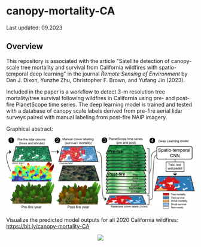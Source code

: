 # canopy-mortality-CA

Last updated: 09.2023

Overview
--------

This repository is associated with the article "Satellite detection of canopy-scale tree mortality and survival from California wildfires with spatio-temporal deep learning" in the journal *Remote Sensing of Environment* by Dan J. Dixon, Yunzhe Zhu, Christopher F. Brown, and Yufang Jin (2023). 

Included in the paper is a workflow to detect 3-m resolution tree mortality/tree survival following wildfires in California using pre- and post-fire PlanetScope time series. The deep learning model is trained and tested with a database of canopy scale labels derived from pre-fire aerial lidar surveys paired with manual labeling from post-fire NAIP imagery. 

Graphical abstract:
<p align="center">
  <img src="figs/graphical_abstract.jpg" />
</p>

Visualize the predicted model outputs for all 2020 California wildfires: https://bit.ly/canopy-mortality-CA
<p align="center">
  <img src="figs/example.gif" />
</p>

